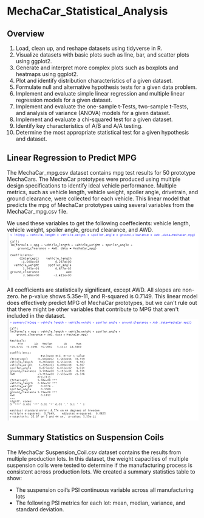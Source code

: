 # MechaCar_Statistical_Analysis

## Overview
1. Load, clean up, and reshape datasets using tidyverse in R.
2. Visualize datasets with basic plots such as line, bar, and scatter plots using ggplot2.
3. Generate and interpret more complex plots such as boxplots and heatmaps using ggplot2.
4. Plot and identify distribution characteristics of a given dataset.
5. Formulate null and alternative hypothesis tests for a given data problem.
6. Implement and evaluate simple linear regression and multiple linear regression models for a given dataset.
7. Implement and evaluate the one-sample t-Tests, two-sample t-Tests, and analysis of variance (ANOVA) models for a given dataset.
8. Implement and evaluate a chi-squared test for a given dataset.
9. Identify key characteristics of A/B and A/A testing.
10. Determine the most appropriate statistical test for a given hypothesis and dataset.

## Linear Regression to Predict MPG
The MechaCar_mpg.csv dataset contains mpg test results for 50 prototype MechaCars. The MechaCar prototypes were produced using multiple design specifications to identify ideal vehicle performance. Multiple metrics, such as vehicle length, vehicle weight, spoiler angle, drivetrain, and ground clearance, were collected for each vehicle. This linear model that predicts the mpg of MechaCar prototypes using several variables from the MechaCar_mpg.csv file. 

We used these variables to get the following coeffecients: vehicle length, vehicle weight, spoiler angle, ground clearance, and AWD. 
![pic1](https://github.com/charlagarcia/MechaCar_Statistical_Analysis/blob/main/resources/Screenshot%20(79).png)

All coefficients are statistically significant, except AWD.  All slopes are non-zero. he p-value shows 5.35e-11, and R-squared is 0.7149. This linear model does effectively predict MPG of MechaCar prototypes, but we can't rule out that there might be other variables that contribute to MPG that aren't included in the dataset.
![pic2](https://github.com/charlagarcia/MechaCar_Statistical_Analysis/blob/main/resources/Screenshot%20(80).png)

## Summary Statistics on Suspension Coils
The MechaCar Suspension_Coil.csv dataset contains the results from multiple production lots. In this dataset, the weight capacities of multiple suspension coils were tested to determine if the manufacturing process is consistent across production lots. We created a summary statistics table to show:
  - The suspension coil’s PSI continuous variable across all manufacturing lots
  - The following PSI metrics for each lot: mean, median, variance, and standard deviation.

